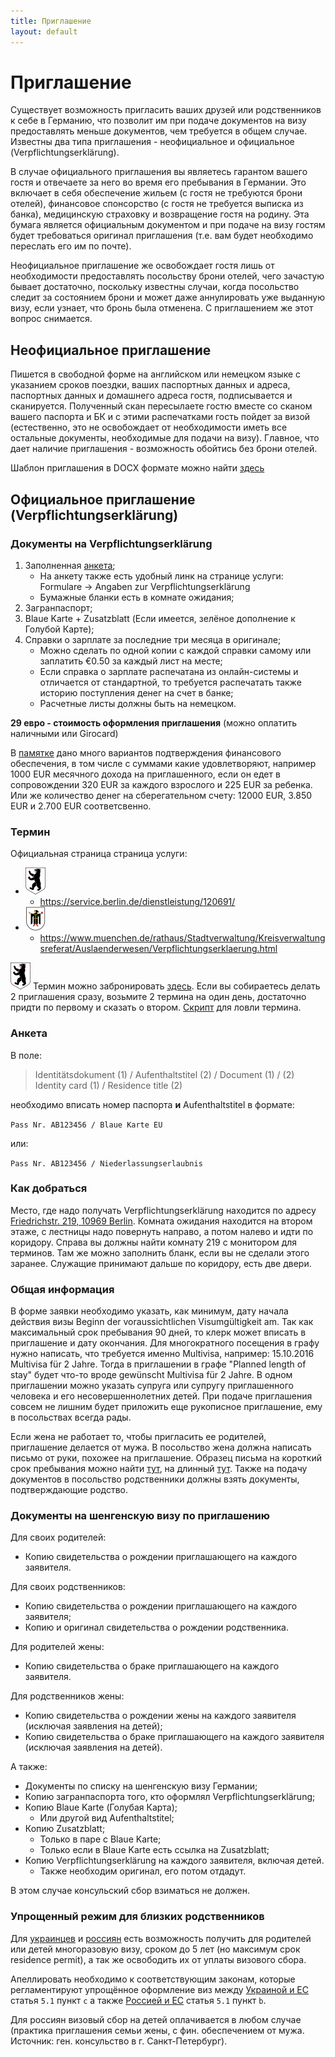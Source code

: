 ```yaml
---
title: Приглашение
layout: default
---
```


# Приглашение

Существует возможность пригласить ваших друзей или родственников к себе в Германию, что позволит им при подаче документов на визу предоставлять меньше документов, чем требуется в общем случае. Известны два типа приглашения - неофициальное и официальное (Verpflichtungserklärung).

В случае официального приглашения вы являетесь гарантом вашего гостя и отвечаете за него во время его пребывания в Германии. Это включает в себя обеспечение жильем (с гостя не требуются брони отелей), финансовое спонсорство (с гостя не требуется выписка из банка), медицинскую страховку и возвращение гостя на родину. Эта бумага является официальным документом и при подаче на визу гостям будет требоваться оригинал приглашения (т.е. вам будет необходимо переслать его им по почте).

Неофициальное приглашение же освобождает гостя лишь от необходимости предоставлять посольству брони отелей, чего зачастую бывает достаточно, поскольку известны случаи, когда посольство следит за состоянием брони и может даже аннулировать уже выданную визу, если узнает, что бронь была отменена. С приглашением же этот вопрос снимается.


## Неофициальное приглашение

Пишется в свободной форме на английском или немецком языке с указанием сроков поездки, ваших паспортных данных и адреса, паспортных данных и домашнего адреса гостя, подписывается и сканируется. Полученный скан пересылаете гостю вместе со сканом вашего паспорта и БК и с этими распечатками гость пойдет за визой (естественно, это не освобождает от необходимости иметь все остальные документы, необходимые для подачи на визу). Главное, что дает наличие приглашения - возможность обойтись без брони отелей.

Шаблон приглашения в DOCX формате можно найти [здесь](files/Invitation_visa.docx)

## Официальное приглашение (Verpflichtungserklärung)

### Документы на Verpflichtungserklärung

1. Заполненная [анкета](https://www.berlin.de/labo/_assets/buergerdienste/angaben_zur_verpflichtungserklaerung.pdf);
    * На анкету также есть удобный линк на странице услуги: Formulare -> Angaben zur Verpflichtungserklärung
    * Бумажные бланки есть в комнате ожидания;
2. Загранпаспорт;
3. Blaue Karte + Zusatzblatt (Если имеется, зелёное дополнение к Голубой Карте);
5. Справки о зарплате за последние три месяца в оригинале;
    * Можно сделать по одной копии с каждой справки самому или заплатить €0.50 за каждый лист на месте;
    * Если справка о зарплате распечатана из онлайн-системы и отличается от стандартной, то требуется распечатать также историю поступления денег на счет в банке;
    * Расчетные листы должны быть на немецком.

**29 евро - стоимость оформления приглашения** (можно оплатить наличными или Girocard)

В [памятке](https://www.berlin.de/labo/willkommen-in-berlin/dienstleistungen/service.246503.php/dienstleistung/120691/pdf/) дано много вариантов подтверждения финансового обеспечения, в том числе с суммами какие удовлетворяют, например 1000 EUR месячного дохода на приглашенного, если он едет в сопровождении 320 EUR за каждого взрослого и 225 EUR за ребенка. Или же количество денег на сберегательном счету: 12000 EUR, 3.850 EUR и 2.700 EUR соответсвенно.

### Термин

Официальная страница страница услуги:
 * ![](files/be.png)
   * https://service.berlin.de/dienstleistung/120691/
 * ![](files/mu.png)
   * https://www.muenchen.de/rathaus/Stadtverwaltung/Kreisverwaltungsreferat/Auslaenderwesen/Verpflichtungserklaerung.html

![](files/be.png) Термин можно забронировать [здесь](https://service.berlin.de/terminvereinbarung/termin/tag.php?termin=1&dienstleister=121918&anliegen[]=120691&herkunft=1).
Если вы собираетесь делать 2 приглашения сразу, возьмите 2 термина на один день, достаточно придти по первому и сказать о втором.
[Скрипт](https://gist.github.com/globalundo/b0e8f88f110cc54fdb71) для ловли термина.

### Анкета

В поле:

> Identitätsdokument (1) / Aufenthaltstitel (2) / Document (1) / (2) Identity card (1) / Residence title (2)

необходимо вписать номер паспорта **и** Aufenthaltstitel в формате:

`Pass Nr. AB123456 / Blaue Karte EU `

или:

`Pass Nr. AB123456 / Niederlassungserlaubnis`

### Как добраться

Место, где надо получать Verpflichtungserklärung находится по адресу [Friedrichstr. 219, 10969 Berlin](https://goo.gl/maps/rvUhjXvvmGT2). Комната ожидания находится на втором этаже, с лестницы надо повернуть направо, а потом налево и идти по коридору. Справа вы должны найти комнату 219 с монитором для терминов. Там же можно заполнить бланк, если вы не сделали этого заранее. Служащие принимают дальше по коридору, есть две двери.

### Общая информация

В форме заявки необходимо указать, как минимум, дату начала действия визы Beginn der voraussichtlichen Visumgültigkeit am.
Так как максимальный срок пребывания 90 дней, то клерк может вписать в приглашение и дату окончания. Для многократного посещения в графу нужно написать, что требуется именно Multivisa, например: 15.10.2016 Multivisa für 2 Jahre. Тогда в приглашении в графе "Planned length of stay" будет что-то вроде gewünscht Multivisa für 2 Jahre.
В одном приглашении можно указать супруга или супругу приглашенного человека и его несовершеннолетних детей.
При подаче приглашения совсем не лишним будет приложить еще рукописное приглашение, ему в посольствах всегда рады.

Если жена не работает то, чтобы пригласить ее родителей, приглашение делается от мужа. В посольство жена должна написать письмо от руки, похожее на приглашение. Образец письма на короткий срок пребывания можно найти [тут](https://github.com/ru-de/faq/blob/master/files/Einladung%20(short%20term).docx?raw=true), на длинный [тут](https://github.com/ru-de/faq/blob/master/files/Einladung%20(long%20term).docx?raw=true).
Также на подачу документов в посольство родственники должны взять документы, подтверждающие родство.

### Документы на шенгенскую визу по приглашению

Для своих родителей:
- Копию свидетельства о рождении приглашающего на каждого заявителя.

Для своих родственников:
- Копию свидетельства о рождении приглашающего на каждого заявителя;
- Копию и оригинал свидетельства о рождении родственника.

Для родителей жены:
- Копию свидетельства о браке приглашающего на каждого заявителя.

Для родственников жены:
- Копию свидетельства о рождении жены на каждого заявителя (исключая заявления на детей);
- Копию свидетельства о браке приглашающего на каждого заявителя (исключая заявления на детей).

А также:
- Документы по списку на шенгенскую визу Германии;
- Копию загранпаспорта того, кто оформлял Verpflichtungserklärung;
- Копию Blaue Karte (Голубая Карта);
  - Или другой вид Aufenthaltstitel;
- Копию Zusatzblatt;
  - Только в паре с Blaue Karte;
  - Только если в Blaue Karte есть ссылка на Zusatzblatt;
- Копию Verpflichtungserklärung на каждого заявителя, включая детей.
  - Также необходим оригинал, его потом отдадут.

В этом случае консульский сбор взиматься не должен.

### Упрощенный режим для близких родственников

Для [украинцев](http://www.kiew.diplo.de/Vertretung/kiew/uk/05/Visa/Antragstellungen/Gebuehr.html) и [россиян](http://www.vfsglobal.com/germany/russia/moscow/pdf/Master-Visa-Fee-Waiver-List-Rus.pdf) есть возможность получить для родителей или детей многоразовую визу, сроком до 5 лет (но максимум срок residence permit), а так же освободить их от уплаты визового сбора. 

Апеллировать необходимо к соответствующим законам, которые регламентируют упрощённое оформление виз между [Украиной и ЕС](http://eur-lex.europa.eu/legal-content/DE/TXT/?uri=uriserv:OJ.L_.2007.332.01.0066.01.DEU) статья `5.1` пункт `с` а также [Россией и ЕС](http://eur-lex.europa.eu/legal-content/DE/TXT/PDF/?uri=CELEX:22007A0517(01)&from=DE) статья `5.1` пункт `b`.

Для россиян визовый сбор на детей оплачивается в любом случае (практика приглашения семьи жены, с фин. обеспечением от мужа. Источник: ген. консульство в г. Санкт-Петербург).
